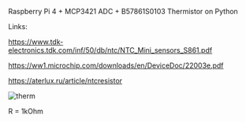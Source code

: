 Raspberry Pi 4 + MCP3421 ADC + B57861S0103 Thermistor on Python

Links:

https://www.tdk-electronics.tdk.com/inf/50/db/ntc/NTC_Mini_sensors_S861.pdf

https://ww1.microchip.com/downloads/en/DeviceDoc/22003e.pdf

https://aterlux.ru/article/ntcresistor

![therm](https://github.com/0x111BA6FA/rpi-adc-thermistor/assets/87478144/d1b6a62d-68be-44ae-a266-dc2b5027d3d2)

R = 1kOhm
